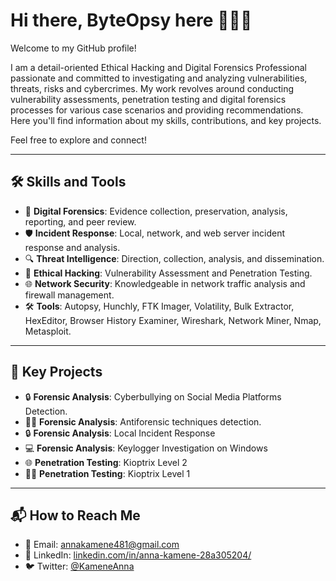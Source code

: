 # Hi there, ByteOpsy here 👩🏽‍💻

Welcome to my GitHub profile!

I am a detail-oriented Ethical Hacking and Digital Forensics Professional passionate and committed to investigating and analyzing vulnerabilities, threats, risks and cybercrimes. My work revolves around conducting vulnerability assessments, penetration testing and digital forensics processes for various case scenarios and providing recommendations. Here you'll find information about my skills, contributions, and key projects.

Feel free to explore and connect!

---

## 🛠️ Skills and Tools
- 👮 **Digital Forensics**: Evidence collection, preservation, analysis, reporting, and peer review.
- 🛡️ **Incident Response**: Local, network, and web server incident response and analysis.
- 🔍 **Threat Intelligence**: Direction, collection, analysis, and dissemination.
- 👮 **Ethical Hacking**: Vulnerability Assessment and Penetration Testing.
- 🌐 **Network Security**: Knowledgeable in network traffic analysis and firewall management.
- 🛠️ **Tools**: Autopsy, Hunchly, FTK Imager, Volatility, Bulk Extractor, HexEditor, Browser History Examiner, Wireshark, Network Miner, Nmap, Metasploit.

---

## 🔑 Key Projects
- 🔒 **Forensic Analysis**: Cyberbullying on Social Media Platforms Detection.
- 🕵️‍♂️ **Forensic Analysis**: Antiforensic techniques detection. 
- 🔒 **Forensic Analysis**: Local Incident Response
- 💻 **Forensic Analysis**: Keylogger Investigation on Windows
- 🌐 **Penetration Testing**: Kioptrix Level 2 
- 🕵️‍♂️ **Penetration Testing**: Kioptrix Level 1


---

## 📬 How to Reach Me
- 📧 Email: [annakamene481@gmail.com](mailto:annakamene481@gmail.com)
- 💼 LinkedIn: [linkedin.com/in/anna-kamene-28a305204/](https://www.linkedin.com/in/anna-kamene-28a305204/)
- 🐦 Twitter: [@KameneAnna](https://x.com/KameneAnna)

